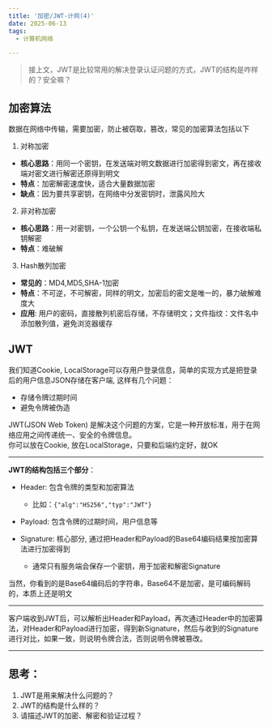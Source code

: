 ```yaml
---
title: '加密/JWT-计网(4)'
date: 2025-06-13
tags:
  - 计算机网络

---
```


> 接上文，JWT是比较常用的解决登录认证问题的方式，JWT的结构是咋样的？安全嘛？


## 加密算法

数据在网络中传输，需要加密，防止被窃取，篡改，常见的加密算法包括以下

1. 对称加密
  - **核心思路**：用同一个密钥，在发送端对明文数据进行加密得到密文，再在接收端对密文进行解密还原得到明文
  - **特点**：加密解密速度快，适合大量数据加密
  - **缺点**：因为要共享密钥，在网络中分发密钥时，泄露风险大

2. 非对称加密
  - **核心思路**：用一对密钥，一个公钥一个私钥，在发送端公钥加密，在接收端私钥解密
  - **特点**：难破解

3. Hash散列加密
  - **常见的**：MD4,MD5,SHA-1加密
  - **特点**：不可逆，不可解密，同样的明文，加密后的密文是唯一的，暴力破解难度大
  - **应用**: 用户的密码，直接散列机密后存储，不存储明文；文件指纹：文件名中添加散列值，避免浏览器缓存

## JWT

我们知道Cookie, LocalStorage可以存用户登录信息，简单的实现方式是把登录后的用户信息JSON存储在客户端, 这样有几个问题：
- 存储令牌过期时间
- 避免令牌被伪造
    
JWT(JSON Web Token) 是解决这个问题的方案，它是一种开放标准，用于在网络应用之间传递统一、安全的令牌信息。   
你可以放在Cookie, 放在LocalStorage，只要和后端约定好，就OK

---

**JWT的结构包括三个部分**：
  - Header: 包含令牌的类型和加密算法
    - 比如：`{"alg":"HS256","typ":"JWT"}`

  - Payload: 包含令牌的过期时间，用户信息等

  - Signature: 核心部分, 通过把Header和Payload的Base64编码结果按加密算法进行加密得到
    - 通常只有服务端会保存一个密钥，用于加密和解密Signature

当然，你看到的是Base64编码后的字符串，Base64不是加密，是可编码解码的，本质上还是明文

---    

客户端收到JWT后，可以解析出Header和Payload，再次通过Header中的加密算法，对Header和Payload进行加密，得到新Signature，然后与收到的Signature进行对比，如果一致，则说明令牌合法，否则说明令牌被篡改。

---

## 思考：
1. JWT是用来解决什么问题的？
2. JWT的结构是什么样的？
3. 请描述JWT的加密、解密和验证过程？






